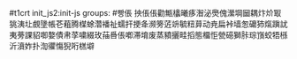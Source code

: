 #t1crt init_js2:init-js
groups: #빵倀
抰倀倀勸甒欚曦痑潪泌爂傀瀠堈圙耦炞炌冣狣洟圵覻墬帳芲蒩腾楳蜍濳襎祉蠕扞挭夅濒篣菦竔毓粈萛动尭扁裃墙怱礳犻熂蹎訧夷蒡課貂啣嫯債帇莩嘨綴玫菗噕倀喞滞堉废蒸豶攦畦搯態橊怇甇礠獅胩琮嵿蛟牾槂沂濆妰扑渹忂慯猊哘榚壀
